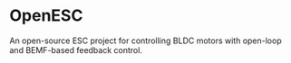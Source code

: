 # OpenESC
An open-source ESC project for controlling BLDC motors with open-loop and BEMF-based feedback control.
